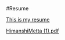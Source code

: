 #Resume

<a href = "https://himanshimetta.github.io/myResume/">This is my resume</a>


[HimanshiMetta (1).pdf](https://github.com/HimanshiMetta/myResume/files/11129518/HimanshiMetta.1.pdf)
